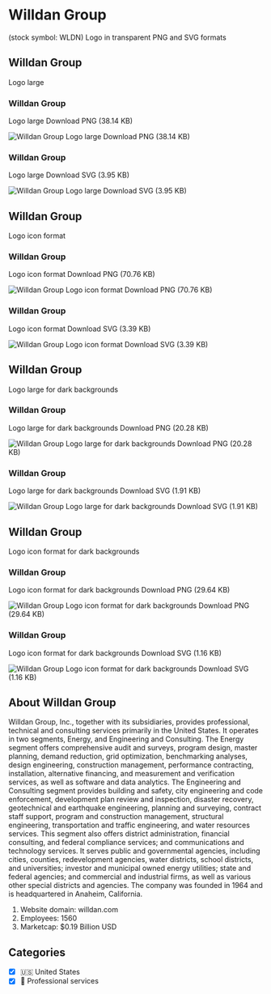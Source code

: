 # Willdan Group
 (stock symbol: WLDN) Logo in transparent PNG and SVG formats

## Willdan Group
 Logo large

### Willdan Group
 Logo large Download PNG (38.14 KB)

![Willdan Group
 Logo large Download PNG (38.14 KB)](/img/orig/WLDN_BIG-4134831a.png)

### Willdan Group
 Logo large Download SVG (3.95 KB)

![Willdan Group
 Logo large Download SVG (3.95 KB)](/img/orig/WLDN_BIG-bb7fffe4.svg)

## Willdan Group
 Logo icon format

### Willdan Group
 Logo icon format Download PNG (70.76 KB)

![Willdan Group
 Logo icon format Download PNG (70.76 KB)](/img/orig/WLDN-5a3a5702.png)

### Willdan Group
 Logo icon format Download SVG (3.39 KB)

![Willdan Group
 Logo icon format Download SVG (3.39 KB)](/img/orig/WLDN-68c0ea00.svg)

## Willdan Group
 Logo large for dark backgrounds

### Willdan Group
 Logo large for dark backgrounds Download PNG (20.28 KB)

![Willdan Group
 Logo large for dark backgrounds Download PNG (20.28 KB)](/img/orig/WLDN_BIG.D-43c24e6a.png)

### Willdan Group
 Logo large for dark backgrounds Download SVG (1.91 KB)

![Willdan Group
 Logo large for dark backgrounds Download SVG (1.91 KB)](/img/orig/WLDN_BIG.D-81f38a8f.svg)

## Willdan Group
 Logo icon format for dark backgrounds

### Willdan Group
 Logo icon format for dark backgrounds Download PNG (29.64 KB)

![Willdan Group
 Logo icon format for dark backgrounds Download PNG (29.64 KB)](/img/orig/WLDN.D-9b4a268f.png)

### Willdan Group
 Logo icon format for dark backgrounds Download SVG (1.16 KB)

![Willdan Group
 Logo icon format for dark backgrounds Download SVG (1.16 KB)](/img/orig/WLDN.D-b65371e5.svg)

## About Willdan Group


Willdan Group, Inc., together with its subsidiaries, provides professional, technical and consulting services primarily in the United States. It operates in two segments, Energy, and Engineering and Consulting. The Energy segment offers comprehensive audit and surveys, program design, master planning, demand reduction, grid optimization, benchmarking analyses, design engineering, construction management, performance contracting, installation, alternative financing, and measurement and verification services, as well as software and data analytics. The Engineering and Consulting segment provides building and safety, city engineering and code enforcement, development plan review and inspection, disaster recovery, geotechnical and earthquake engineering, planning and surveying, contract staff support, program and construction management, structural engineering, transportation and traffic engineering, and water resources services. This segment also offers district administration, financial consulting, and federal compliance services; and communications and technology services. It serves public and governmental agencies, including cities, counties, redevelopment agencies, water districts, school districts, and universities; investor and municipal owned energy utilities; state and federal agencies; and commercial and industrial firms, as well as various other special districts and agencies. The company was founded in 1964 and is headquartered in Anaheim, California.

1. Website domain: willdan.com
2. Employees: 1560
3. Marketcap: $0.19 Billion USD


## Categories
- [x] 🇺🇸 United States
- [x] 💼 Professional services
